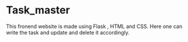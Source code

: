# Task_master
This fronend website is made using Flask , HTML and CSS.
Here one can write the task and update and delete it accordingly.
